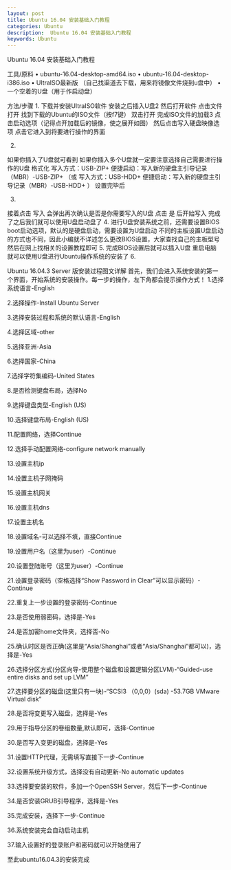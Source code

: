 ```yaml
---
layout: post
title: Ubuntu 16.04 安装基础入门教程
categories: Ubuntu
description:  Ubuntu 16.04 安装基础入门教程
keywords: Ubuntu
---
```

Ubuntu 16.04 安装基础入门教程


工具/原料
•	ubuntu-16.04-desktop-amd64.iso
•	ubuntu-16.04-desktop-i386.iso
•	UltraISO最新版 （自己找渠道去下载，用来将镜像文件烧到u盘中）
•	一个空着的U盘（用于作启动盘）

方法/步骤
1.
 下载并安装UltraISO软件
安装之后插入U盘2
然后打开软件
点击文件打开
找到下载的Ubuntu的ISO文件（按f7键）
双击打开
完成ISO文件的加载3
点击启动选项（记得点开加载后的镜像，使之展开如图）
然后点击写入硬盘映像选项
点击它进入到将要进行操作的界面

2.
如果你插入了U盘就可看到
如果你插入多个U盘就一定要注意选择自己需要进行操作的U盘
格式化
写入方式：USB-ZIP+
便捷启动：写入新的硬盘主引导记录（MBR）-USB-ZIP+
（或
写入方式：USB-HDD+
便捷启动：写入新的硬盘主引导记录（MBR）-USB-HDD+
）
设置完毕后



3.
接着点击 写入
会弹出再次确认是否是你需要写入的U盘
点击 是 后开始写入
完成了之后我们就可以使用U盘启动盘了
4.
进行U盘安装系统之前，还需要设置BIOS boot启动选项，默认的是硬盘启动，需要设置为U盘启动
不同的主板设置U盘启动的方式也不同，因此小编就不详述怎么更改BIOS设置，大家查找自己的主板型号然后在网上找相关的设置教程即可
5.
完成BIOS设置后就可以插入U盘
重启电脑
就可以使用U盘进行Ubuntu操作系统的安装了
6.




Ubuntu 16.04.3 Server 版安装过程图文详解
首先，我们会进入系统安装的第一个界面，开始系统的安装操作。每一步的操作，左下角都会提示操作方式！
1.选择系统语言-English

2.选择操作-Install Ubuntu Server

3.选择安装过程和系统的默认语言-English

4.选择区域-other

5.选择亚洲-Asia

6.选择国家-China

7.选择字符集编码-United States

8.是否检测键盘布局，选择No

9.选择键盘类型-English (US)

10.选择键盘布局-English (US)

11.配置网络，选择Continue

12.选择手动配置网络-configure network manually

13.设置主机ip

14.设置主机子网掩码

15.设置主机网关

16.设置主机dns

17.设置主机名

18.设置域名-可以选择不填，直接Continue

19.设置用户名（这里为user）-Continue

20.设置登陆账号（这里为user）-Continue

21.设置登录密码（空格选择“Show Password in Clear”可以显示密码）-Continue

22.重复上一步设置的登录密码-Continue

23.是否使用弱密码，选择是-Yes

24.是否加密home文件夹，选择否-No

25.确认时区是否正确(这里是“Asia/Shanghai”或者“Asia/Shanghai”都可以)，选择是-Yes

26.选择分区方式(分区向导-使用整个磁盘和设置逻辑分区LVM)-“Guided-use entire disks and set up LVM”

27.选择要分区的磁盘(这里只有一块)-“SCSI3 （0,0,0）(sda) -53.7GB VMware Virtual disk”

28.是否将变更写入磁盘，选择是-Yes

29.用于指导分区的卷组数量,默认即可，选择-Continue

30.是否写入变更的磁盘，选择是-Yes

31.设置HTTP代理，无需填写直接下一步-Continue

32.设置系统升级方式，选择没有自动更新-No automatic updates

33.选择要安装的软件，多加一个OpenSSH Server，然后下一步-Continue

34.是否安装GRUB引导程序，选择是-Yes

35.完成安装，选择下一步-Continue

36.系统安装完会自动启动主机

37.输入设置好的登录账户和密码就可以开始使用了

至此ubuntu16.04.3的安装完成
